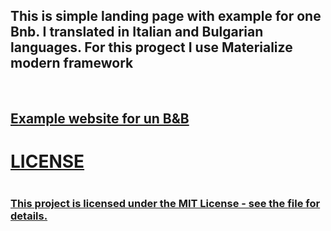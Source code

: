 <h2>This is simple landing page with example for one Bnb. I translated in Italian and Bulgarian languages. For this progect I use Materialize modern framework</h2>
<br>
<h2><a href="https://bluebutterflies.github.io/Example-simple-page-for-company/bulgarian.html">Example website for un B&B</h2>

<div>
<h1> LICENSE <h1/>

<h3> This project is licensed under the MIT License - see the <a href="https://www.udemy.com/course/creare-una-landing-page/"> file for details.<h3/>
<div/>
